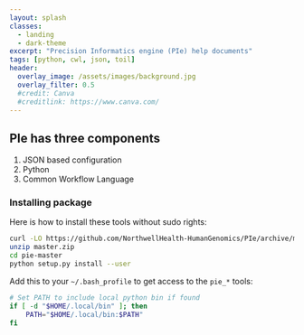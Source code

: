 ```yaml
---
layout: splash
classes:
  - landing
  - dark-theme
excerpt: "Precision Informatics engine (PIe) help documents"
tags: [python, cwl, json, toil]
header:
  overlay_image: /assets/images/background.jpg
  overlay_filter: 0.5
  #credit: Canva
  #creditlink: https://www.canva.com/
---
```


## PIe has three components

1. JSON based configuration
2. Python
3. Common Workflow Language

### Installing package

Here is how to install these tools without sudo rights:

```bash
curl -LO https://github.com/NorthwellHealth-HumanGenomics/PIe/archive/master.zip
unzip master.zip
cd pie-master
python setup.py install --user
```

Add this to your `~/.bash_profile` to get access to the `pie_*` tools:

```bash
# Set PATH to include local python bin if found
if [ -d "$HOME/.local/bin" ]; then
    PATH="$HOME/.local/bin:$PATH"
fi
```